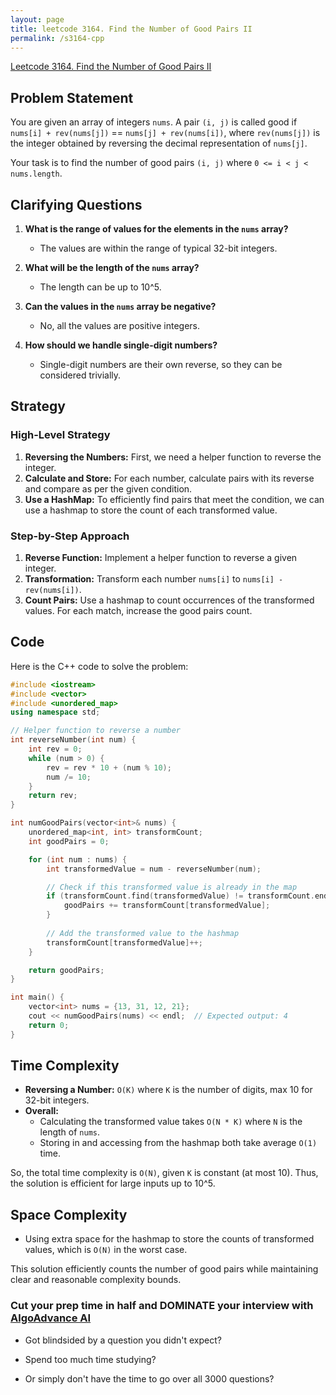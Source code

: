 ```yaml
---
layout: page
title: leetcode 3164. Find the Number of Good Pairs II
permalink: /s3164-cpp
---
```

[Leetcode 3164. Find the Number of Good Pairs II](https://algoadvance.github.io/algoadvance/l3164)
## Problem Statement

You are given an array of integers `nums`. A pair `(i, j)` is called good if `nums[i] + rev(nums[j])` == `nums[j] + rev(nums[i])`, where `rev(nums[j])` is the integer obtained by reversing the decimal representation of `nums[j]`.

Your task is to find the number of good pairs `(i, j)` where `0 <= i < j < nums.length`.

## Clarifying Questions
1. **What is the range of values for the elements in the `nums` array?**
   - The values are within the range of typical 32-bit integers.

2. **What will be the length of the `nums` array?**
   - The length can be up to 10^5.

3. **Can the values in the `nums` array be negative?**
   - No, all the values are positive integers.

4. **How should we handle single-digit numbers?**
   - Single-digit numbers are their own reverse, so they can be considered trivially.

## Strategy

### High-Level Strategy
1. **Reversing the Numbers:** First, we need a helper function to reverse the integer.
2. **Calculate and Store:** For each number, calculate pairs with its reverse and compare as per the given condition.
3. **Use a HashMap:** To efficiently find pairs that meet the condition, we can use a hashmap to store the count of each transformed value.

### Step-by-Step Approach
1. **Reverse Function:** Implement a helper function to reverse a given integer.
2. **Transformation:** Transform each number `nums[i]` to `nums[i] - rev(nums[i])`.
3. **Count Pairs:** Use a hashmap to count occurrences of the transformed values. For each match, increase the good pairs count.

## Code

Here is the C++ code to solve the problem:

```cpp
#include <iostream>
#include <vector>
#include <unordered_map>
using namespace std;

// Helper function to reverse a number
int reverseNumber(int num) {
    int rev = 0;
    while (num > 0) {
        rev = rev * 10 + (num % 10);
        num /= 10;
    }
    return rev;
}

int numGoodPairs(vector<int>& nums) {
    unordered_map<int, int> transformCount;
    int goodPairs = 0;

    for (int num : nums) {
        int transformedValue = num - reverseNumber(num);

        // Check if this transformed value is already in the map
        if (transformCount.find(transformedValue) != transformCount.end()) {
            goodPairs += transformCount[transformedValue];
        }
        
        // Add the transformed value to the hashmap
        transformCount[transformedValue]++;
    }

    return goodPairs;
}

int main() {
    vector<int> nums = {13, 31, 12, 21};
    cout << numGoodPairs(nums) << endl;  // Expected output: 4
    return 0;
}
```

## Time Complexity
- **Reversing a Number:** `O(K)` where `K` is the number of digits, max 10 for 32-bit integers.
- **Overall:** 
  - Calculating the transformed value takes `O(N * K)` where `N` is the length of `nums`.
  - Storing in and accessing from the hashmap both take average `O(1)` time.

So, the total time complexity is `O(N)`, given `K` is constant (at most 10). Thus, the solution is efficient for large inputs up to 10^5.

## Space Complexity
- Using extra space for the hashmap to store the counts of transformed values, which is `O(N)` in the worst case.

This solution efficiently counts the number of good pairs while maintaining clear and reasonable complexity bounds.


### Cut your prep time in half and DOMINATE your interview with [AlgoAdvance AI](https://algoAdvance.com)

- Got blindsided by a question you didn't expect?

- Spend too much time studying?

- Or simply don't have the time to go over all 3000 questions?

